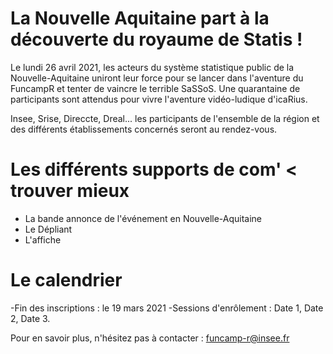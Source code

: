 # La Nouvelle Aquitaine part à la découverte du royaume de Statis !

Le lundi 26 avril 2021, les acteurs du système statistique public de la Nouvelle-Aquitaine uniront leur force pour se lancer dans l'aventure du FuncampR et tenter de vaincre le terrible SaSSoS. Une quarantaine de participants sont attendus pour vivre l'aventure vidéo-ludique d'icaRius.

Insee, Srise, Direccte, Dreal... les participants de l'ensemble de la région et des différents établissements concernés seront au rendez-vous.

# Les différents supports de com' < trouver mieux

- La bande annonce de l'événement en Nouvelle-Aquitaine
- Le Dépliant
- L'affiche

# Le calendrier

-Fin des inscriptions : le 19 mars 2021
-Sessions d'enrôlement : Date 1, Date 2, Date 3.


Pour en savoir plus, n'hésitez pas à contacter : funcamp-r@insee.fr

